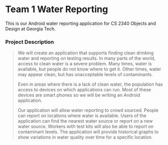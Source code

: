 Team 1 Water Reporting
=====

This is our Android water reporting application for CS 2340 Objects and Design at Georgia Tech.

### Project Description
>We will create an application that supports finding clean drinking water and reporting on testing
>results. In many parts of the world, access to clean water is a severe problem.
>Many times, water is available, but people do not know where to get it. Other times,
>water may appear clean, but has unacceptable levels of contaminants.
>
>Even in areas where there is a lack of clean water, the population has access to devices on which
>applications can run. Most of these devices are smart phones so we will be writing an
>Android application.
>
>Our application will allow water reporting to crowd sourced. People can report on locations where
>water is available. Users of the application can find the nearest water source or report on a
>new water source. Workers with test kits will also be able to report on contaminant levels.
>The application will provide historical graphs to show variations in water quality over
>time for a specific location.